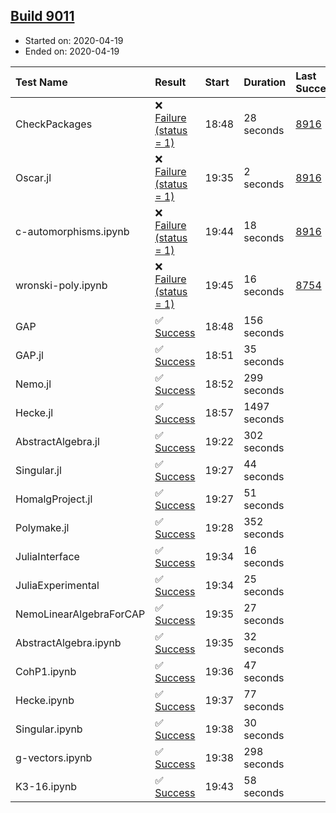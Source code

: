 ## [Build 9011](https://oscarci.mathematik.uni-kl.de/job/oscar/9011/)

* Started on: 2020-04-19
* Ended on: 2020-04-19

| Test Name    | Result | Start | Duration | Last Success | First Failure |
|:-------------|:-------|:------|:---------|:-------------|:--------------|
| CheckPackages | ❌ [Failure (status = 1)](https://oscarci.mathematik.uni-kl.de/job/oscar/9011/artifact/logs/build-9011/CheckPackages.log) | 18:48 | 28 seconds | [8916](https://oscarci.mathematik.uni-kl.de/job/oscar/8916/) | [8920](https://oscarci.mathematik.uni-kl.de/job/oscar/8920/) |
| Oscar.jl | ❌ [Failure (status = 1)](https://oscarci.mathematik.uni-kl.de/job/oscar/9011/artifact/logs/build-9011/Oscar.jl.log) | 19:35 | 2 seconds | [8916](https://oscarci.mathematik.uni-kl.de/job/oscar/8916/) | [8920](https://oscarci.mathematik.uni-kl.de/job/oscar/8920/) |
| c-automorphisms.ipynb | ❌ [Failure (status = 1)](https://oscarci.mathematik.uni-kl.de/job/oscar/9011/artifact/logs/build-9011/c-automorphisms.ipynb.log) | 19:44 | 18 seconds | [8916](https://oscarci.mathematik.uni-kl.de/job/oscar/8916/) | [8920](https://oscarci.mathematik.uni-kl.de/job/oscar/8920/) |
| wronski-poly.ipynb | ❌ [Failure (status = 1)](https://oscarci.mathematik.uni-kl.de/job/oscar/9011/artifact/logs/build-9011/wronski-poly.ipynb.log) | 19:45 | 16 seconds | [8754](https://oscarci.mathematik.uni-kl.de/job/oscar/8754/) | [8755](https://oscarci.mathematik.uni-kl.de/job/oscar/8755/) |
| GAP | ✅ [Success](https://oscarci.mathematik.uni-kl.de/job/oscar/9011/artifact/logs/build-9011/GAP.log) | 18:48 | 156 seconds |  |  |
| GAP.jl | ✅ [Success](https://oscarci.mathematik.uni-kl.de/job/oscar/9011/artifact/logs/build-9011/GAP.jl.log) | 18:51 | 35 seconds |  |  |
| Nemo.jl | ✅ [Success](https://oscarci.mathematik.uni-kl.de/job/oscar/9011/artifact/logs/build-9011/Nemo.jl.log) | 18:52 | 299 seconds |  |  |
| Hecke.jl | ✅ [Success](https://oscarci.mathematik.uni-kl.de/job/oscar/9011/artifact/logs/build-9011/Hecke.jl.log) | 18:57 | 1497 seconds |  |  |
| AbstractAlgebra.jl | ✅ [Success](https://oscarci.mathematik.uni-kl.de/job/oscar/9011/artifact/logs/build-9011/AbstractAlgebra.jl.log) | 19:22 | 302 seconds |  |  |
| Singular.jl | ✅ [Success](https://oscarci.mathematik.uni-kl.de/job/oscar/9011/artifact/logs/build-9011/Singular.jl.log) | 19:27 | 44 seconds |  |  |
| HomalgProject.jl | ✅ [Success](https://oscarci.mathematik.uni-kl.de/job/oscar/9011/artifact/logs/build-9011/HomalgProject.jl.log) | 19:27 | 51 seconds |  |  |
| Polymake.jl | ✅ [Success](https://oscarci.mathematik.uni-kl.de/job/oscar/9011/artifact/logs/build-9011/Polymake.jl.log) | 19:28 | 352 seconds |  |  |
| JuliaInterface | ✅ [Success](https://oscarci.mathematik.uni-kl.de/job/oscar/9011/artifact/logs/build-9011/JuliaInterface.log) | 19:34 | 16 seconds |  |  |
| JuliaExperimental | ✅ [Success](https://oscarci.mathematik.uni-kl.de/job/oscar/9011/artifact/logs/build-9011/JuliaExperimental.log) | 19:34 | 25 seconds |  |  |
| NemoLinearAlgebraForCAP | ✅ [Success](https://oscarci.mathematik.uni-kl.de/job/oscar/9011/artifact/logs/build-9011/NemoLinearAlgebraForCAP.log) | 19:35 | 27 seconds |  |  |
| AbstractAlgebra.ipynb | ✅ [Success](https://oscarci.mathematik.uni-kl.de/job/oscar/9011/artifact/logs/build-9011/AbstractAlgebra.ipynb.log) | 19:35 | 32 seconds |  |  |
| CohP1.ipynb | ✅ [Success](https://oscarci.mathematik.uni-kl.de/job/oscar/9011/artifact/logs/build-9011/CohP1.ipynb.log) | 19:36 | 47 seconds |  |  |
| Hecke.ipynb | ✅ [Success](https://oscarci.mathematik.uni-kl.de/job/oscar/9011/artifact/logs/build-9011/Hecke.ipynb.log) | 19:37 | 77 seconds |  |  |
| Singular.ipynb | ✅ [Success](https://oscarci.mathematik.uni-kl.de/job/oscar/9011/artifact/logs/build-9011/Singular.ipynb.log) | 19:38 | 30 seconds |  |  |
| g-vectors.ipynb | ✅ [Success](https://oscarci.mathematik.uni-kl.de/job/oscar/9011/artifact/logs/build-9011/g-vectors.ipynb.log) | 19:38 | 298 seconds |  |  |
| K3-16.ipynb | ✅ [Success](https://oscarci.mathematik.uni-kl.de/job/oscar/9011/artifact/logs/build-9011/K3-16.ipynb.log) | 19:43 | 58 seconds |  |  |
